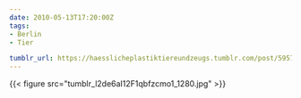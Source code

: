 ```yaml
---
date: 2010-05-13T17:20:00Z
tags:
- Berlin
- Tier

tumblr_url: https://haesslicheplastiktiereundzeugs.tumblr.com/post/595738798
---
```

{{< figure src="tumblr_l2de6aI12F1qbfzcmo1_1280.jpg" >}}
